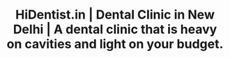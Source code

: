 ---
layout: Main
title: HiDentist.in | Dental Clinic in New Delhi | A dental clinic that is heavy on cavities and light on your budget.
---
